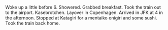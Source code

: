 Woke up a little before 6. Showered. Grabbed breakfast. Took the train out to the airport. Kasebrotchen. Layover in Copenhagen. Arrived in JFK at 4 in the afternoon. Stopped at Katagiri for a mentaiko onigiri and some sushi. Took the train back home.
